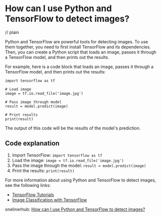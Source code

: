 # How can I use Python and TensorFlow to detect images?
// plain

Python and TensorFlow are powerful tools for detecting images. To use them together, you need to first install TensorFlow and its dependencies. Then, you can create a Python script that loads an image, passes it through a TensorFlow model, and then prints out the results.

For example, here is a code block that loads an image, passes it through a TensorFlow model, and then prints out the results:
```
import tensorflow as tf

# Load image
image = tf.io.read_file('image.jpg')

# Pass image through model
result = model.predict(image)

# Print results
print(result)
```
The output of this code will be the results of the model's prediction.

## Code explanation

1. Import TensorFlow: `import tensorflow as tf`
2. Load the image: `image = tf.io.read_file('image.jpg')`
3. Pass the image through the model: `result = model.predict(image)`
4. Print the results: `print(result)`

For more information about using Python and TensorFlow to detect images, see the following links:

- [TensorFlow Tutorials](https://www.tensorflow.org/tutorials/)
- [Image Classification with TensorFlow](https://www.tensorflow.org/tutorials/images/classification)

onelinerhub: [How can I use Python and TensorFlow to detect images?](https://onelinerhub.com/python-tensorflow/how-can-i-use-python-and-tensorflow-to-detect-images)